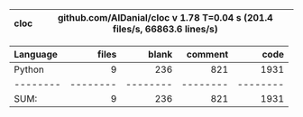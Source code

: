 cloc|github.com/AlDanial/cloc v 1.78  T=0.04 s (201.4 files/s, 66863.6 lines/s)
--- | ---

Language|files|blank|comment|code
:-------|-------:|-------:|-------:|-------:
Python|9|236|821|1931
--------|--------|--------|--------|--------
SUM:|9|236|821|1931
